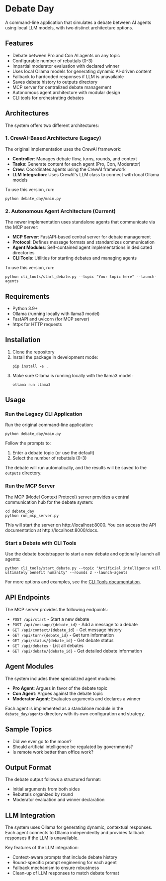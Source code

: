 # Debate Day

A command-line application that simulates a debate between AI agents using local LLM models, with two distinct architecture options.

## Features

- Debate between Pro and Con AI agents on any topic
- Configurable number of rebuttals (0-3)
- Impartial moderator evaluation with declared winner
- Uses local Ollama models for generating dynamic AI-driven content
- Fallback to hardcoded responses if LLM is unavailable
- Saves debate history to outputs directory
- MCP server for centralized debate management
- Autonomous agent architecture with modular design
- CLI tools for orchestrating debates

## Architectures

The system offers two different architectures:

### 1. CrewAI-Based Architecture (Legacy)

The original implementation uses the CrewAI framework:

- **Controller**: Manages debate flow, turns, rounds, and context
- **Tasks**: Generate content for each agent (Pro, Con, Moderator)
- **Crew**: Coordinates agents using the CrewAI framework
- **LLM Integration**: Uses CrewAI's LLM class to connect with local Ollama models

To use this version, run:
```
python debate_day/main.py
```

### 2. Autonomous Agent Architecture (Current)

The newer implementation uses standalone agents that communicate via the MCP server:

- **MCP Server**: FastAPI-based central server for debate management
- **Protocol**: Defines message formats and standardizes communication
- **Agent Modules**: Self-contained agent implementations in dedicated directories
- **CLI Tools**: Utilities for starting debates and managing agents

To use this version, run:
```
python cli_tools/start_debate.py --topic "Your topic here" --launch-agents
```

## Requirements

- Python 3.9+
- Ollama (running locally with llama3 model)
- FastAPI and uvicorn (for MCP server)
- httpx for HTTP requests

## Installation

1. Clone the repository
2. Install the package in development mode:
   ```
   pip install -e .
   ```
3. Make sure Ollama is running locally with the llama3 model:
   ```
   ollama run llama3
   ```

## Usage

### Run the Legacy CLI Application

Run the original command-line application:

```
python debate_day/main.py
```

Follow the prompts to:
1. Enter a debate topic (or use the default)
2. Select the number of rebuttals (0-3)

The debate will run automatically, and the results will be saved to the `outputs` directory.

### Run the MCP Server

The MCP (Model Context Protocol) server provides a central communication hub for the debate system:

```
cd debate_day
python run_mcp_server.py
```

This will start the server on http://localhost:8000. You can access the API documentation at http://localhost:8000/docs.

### Start a Debate with CLI Tools

Use the debate bootstrapper to start a new debate and optionally launch all agents:

```
python cli_tools/start_debate.py --topic "Artificial intelligence will ultimately benefit humanity" --rounds 2 --launch-agents
```

For more options and examples, see the [CLI Tools documentation](cli_tools/README.md).

## API Endpoints

The MCP server provides the following endpoints:

- `POST /api/start` - Start a new debate
- `POST /api/message/{debate_id}` - Add a message to a debate
- `GET /api/context/{debate_id}` - Get message history
- `GET /api/turn/{debate_id}` - Get turn information
- `GET /api/status/{debate_id}` - Get debate status
- `GET /api/debates` - List all debates
- `GET /api/debate/{debate_id}` - Get detailed debate information

## Agent Modules

The system includes three specialized agent modules:

- **Pro Agent**: Argues in favor of the debate topic
- **Con Agent**: Argues against the debate topic
- **Moderator Agent**: Evaluates arguments and declares a winner

Each agent is implemented as a standalone module in the `debate_day/agents` directory with its own configuration and strategy.

## Sample Topics

- Did we ever go to the moon?
- Should artificial intelligence be regulated by governments?
- Is remote work better than office work?

## Output Format

The debate output follows a structured format:
- Initial arguments from both sides
- Rebuttals organized by round
- Moderator evaluation and winner declaration

## LLM Integration

The system uses Ollama for generating dynamic, contextual responses. Each agent connects to Ollama independently and provides fallback responses if the LLM is unavailable.

Key features of the LLM integration:
- Context-aware prompts that include debate history
- Round-specific prompt engineering for each agent
- Fallback mechanism to ensure robustness
- Clean-up of LLM responses to match debate format 